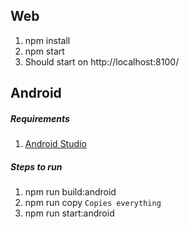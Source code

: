 ## Web

1. npm install
2. npm start
3. Should start on http://localhost:8100/

## Android

##### Requirements

1. [Android Studio](https://developer.android.com/studio 'Android studio')

##### Steps to run

1. npm run build:android
2. npm run copy `Copies everything`
3. npm run start:android

